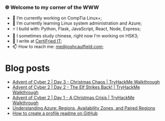 ### 🌐 Welcome to my corner of the WWW

<!--
**Coolfield/coolfield** is a ✨ _special_ ✨ repository because its `README.md` (this file) appears on your GitHub profile.
-->

<!-- Here are some ideas to get you started: -->

- 🔭 I’m currently working on CompTia Linux+;
- 🌱 I’m currently learning Linux system administration and Azure;
- ⚡ I build with: Python, Flask, JavaScript, React, Node, Express;
- 🥮 I sometimes study chinese, right now I'm working on HSK3;
- 📝 I write at [CertiFried IT](https://certifriedit.com/);
- 📫 How to reach me: me@joshcaulfield.com;
<!-- - 👯 I’m looking to collaborate on vertical farming automation; -->
<!-- - 🤔 I’m looking for help with ; -->
<!-- - 💬 Ask me about ...; -->
# Blog posts
<!-- BLOG-POST-LIST:START -->
- [Advent of Cyber 2 | Day 3 - Christmas Chaos | TryHackMe Walkthrough](https://certifriedit.com/thm-advent-of-cyber-2-day3/)
- [Advent of Cyber 2 | Day 2 - The Elf Strikes Back! | TryHackMe Walkthrough](https://certifriedit.com/thm-advent-of-cyber-2-day2/)
- [Advent of Cyber 2 | Day 1 - A Christmas Crisis | TryHackMe Walkthrough](https://certifriedit.com/thm-advent-of-cyber-2-day1/)
- [Understanding Azure: Regions, Availability Zones, and Paired Regions](https://certifriedit.com/understanding-azure-regions/)
- [How to create a profile readme on GitHub](https://certifriedit.com/how-to-create-a-profile-readme-on-github/)
<!-- BLOG-POST-LIST:END -->
